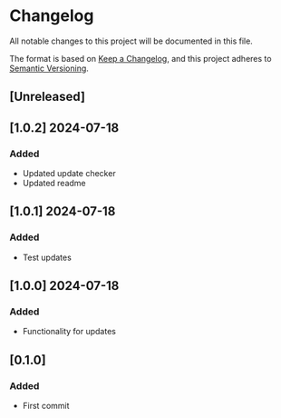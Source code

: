 # Changelog
All notable changes to this project will be documented in this file.

The format is based on [Keep a Changelog](https://keepachangelog.com/en/1.0.0/),
and this project adheres to [Semantic Versioning](https://semver.org/spec/v2.0.0.html).

## [Unreleased]

## [1.0.2] 2024-07-18 
### Added
- Updated update checker
- Updated readme

## [1.0.1] 2024-07-18 
### Added
- Test updates

## [1.0.0] 2024-07-18 
### Added
- Functionality for updates

## [0.1.0]
### Added
- First commit